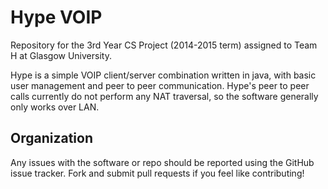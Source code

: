 Hype VOIP
=====

Repository for the 3rd Year CS Project (2014-2015 term) assigned to Team H at Glasgow University. 

Hype is a simple VOIP client/server combination written in java, with basic user management and peer to peer communication. Hype's peer to peer calls currently do not perform any NAT traversal, so the software generally only works over LAN.

## Organization
Any issues with the software or repo should be reported using the GitHub issue tracker. Fork and submit pull requests if you feel like contributing!
